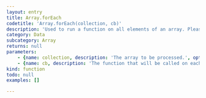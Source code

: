 ```yaml
---
layout: entry
title: Array.forEach
codetitle: 'Array.forEach(collection, cb)'
description: 'Used to run a function on all elements of an array. Please note the existance of the convenience methods '
category: Data
subcategory: Array
returns: null
parameters:
    - {name: collection, description: 'The array to be processed.', optional: false, type: [Array]}
    - {name: cb, description: 'The function that will be called on each element. The call will be like function(item,i) where i is the current index of the item within the array.', optional: false, type: [Function]}
kind: function
todo: null
examples: []

---
```

